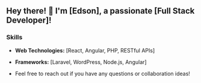 ## Hey there! 👋 I'm [Edson], a passionate [Full Stack Developer]!

### Skills
- **Web Technologies:** [React, Angular, PHP, RESTful APIs]
- **Frameworks:** [Laravel, WordPress, Node.js, Angular]

- Feel free to reach out if you have any questions or collaboration ideas!
